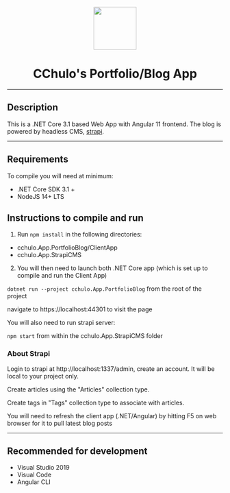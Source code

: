 <p align="center">
  <img src="cchulo.App.PortfolioBlog/ClientApp/src/.assets/svg-icons/logo-styled-gradient.svg" width="100" />
</p>

<center>
 <h1>CChulo's Portfolio/Blog App</h1>
</center>

---
## Description

This is a .NET Core 3.1 based Web App with Angular 11 frontend. The blog is powered by headless CMS, [strapi](https://strapi.io).


---

## Requirements

To compile you will need at minimum:

- .NET Core SDK 3.1 +
- NodeJS 14+ LTS

## Instructions to compile and run

1. Run `npm install` in the following directories:

- cchulo.App.PortfolioBlog/ClientApp
- cchulo.App.StrapiCMS

2. You will then need to launch both .NET Core app (which is set up to compile and run the Client App)

`dotnet run --project cchulo.App.PortfolioBlog` from the root of the project

navigate to https://localhost:44301 to visit the page

You will also need to run strapi server:

`npm start` from within the cchulo.App.StrapiCMS folder

### About Strapi

Login to strapi at http://localhost:1337/admin, create an account. It will be local to your project only.

Create articles using the "Articles" collection type.

Create tags in "Tags" collection type to associate with articles.

You will need to refresh the client app (.NET/Angular) by hitting F5 on web browser for it to pull latest blog posts

---

## Recommended for development

- Visual Studio 2019
- Visual Code
- Angular CLI
